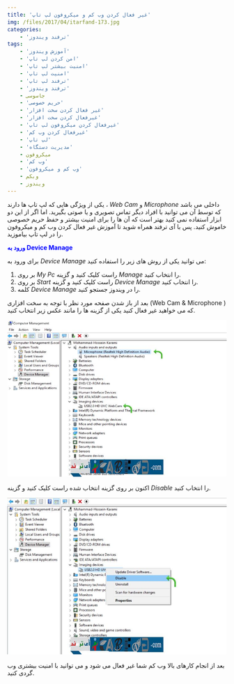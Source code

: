 ```yaml
---
title: 'غیر فعال کردن وب کم و میکروفون لپ تاپ'
img: /files/2017/04/itarfand-173.jpg
categories:
    - 'ترفند ویندوز'
tags:
    - 'آموزش ویندوز'
    - 'امن کردن لپ تاپ'
    - 'امنیت بیشتر لپ تاپ'
    - 'امنیت لپ تاپ'
    - 'ترفند لپ تاپ'
    - 'ترفند ویندوز'
    - جاسوسی
    - 'حریم خصوصی'
    - 'غیر فعال کردن سخت افزار'
    - 'غیرفعال کردن سخت افزار'
    - 'غیرفعال کردن میکروفون لپ تاپ'
    - 'غیرفعال کردن وب کم'
    - 'لپ تاپ'
    - 'مدیریت دستگاه'
    - میکروفون
    - 'وب کم'
    - 'وب کم و میکروفون'
    - وبکم
    - ویندوز
---
```


یکی از ویژگی هایی که لپ تاپ ها دارند ، *Web Cam* و *Microphone* داخلی می باشد که توسط آن می توانید با افراد دیگر تماس تصویری و یا صوتی بگیرید. اما اگر از این دو ابزار استفاده نمی کنید بهتر است که آن ها را برای امنیت بیشتر و حفظ حریم خصوصی خاموش کنید. پس با آی ترفند همراه شوید تا آموزش غیر فعال کردن وب کم و میکروفون را در لپ تاپ بیاموزید.

<span style="color: #0000ff;">**ورود به Device Manage**</span>

برای ورود به *Device Manage* می توانید یکی از روش های زیر را استفاده کنید:

1. بر روی *My Pc* راست کلیک کنید و گزینه *Manage* را انتخاب کنید.
2. بر روی *Start* راست کلیک کنید و گزینه *Device Manage* را انتخاب کنید.
3. کلمه *Device Manage* را در ویندوز جستجو کنید.

بعد از باز شدن صفحه مورد نظر با توجه به سخت افزاری (Web Cam &amp; Microphone ) که می خواهید غیر فعال کنید یکی از گزینه ها را مانند عکس زیر انتخاب کنید.

![mhkarami97](/files/2017/04/itarfand-171.jpg)  

اکنون بر روی گزینه انتخاب شده راست کلیک کنید و گزینه *Disable* را انتخاب کنید.

![mhkarami97](/files/2017/04/itarfand-172.jpg)  

بعد از انجام کارهای بالا وب کم شما غیر فعال می شود و می توانید با امنیت بیشتری وب گردی کنید.